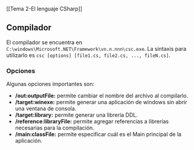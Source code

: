 [[Tema 2-El lenguaje CSharp]]

## Compilador
El compilador se encuentra en `C:\windows\Microsoft.NET\Framework\vn.n.nnn\csc.exe`. La sintaxis para utilizarlo es `csc [options] [file1.cs, file2.cs, ..., fileN.cs]`.

### Opciones
Algunas opciones importantes son:
+ **/out:outputFile:** permite cambiar el nombre del archivo al compilarlo.
+ **/target:winexe:** permite generar una aplicación de windows sin abrir una ventana de consola.
+ **/target:library:** permite generar una librería DDL.
+ **/reference:libraryFile:** permite agregar referencias a librerías necesarias para la compilación.
+ **/main:classFile:** permite especificar cuál es el Main principal de la aplicación.

